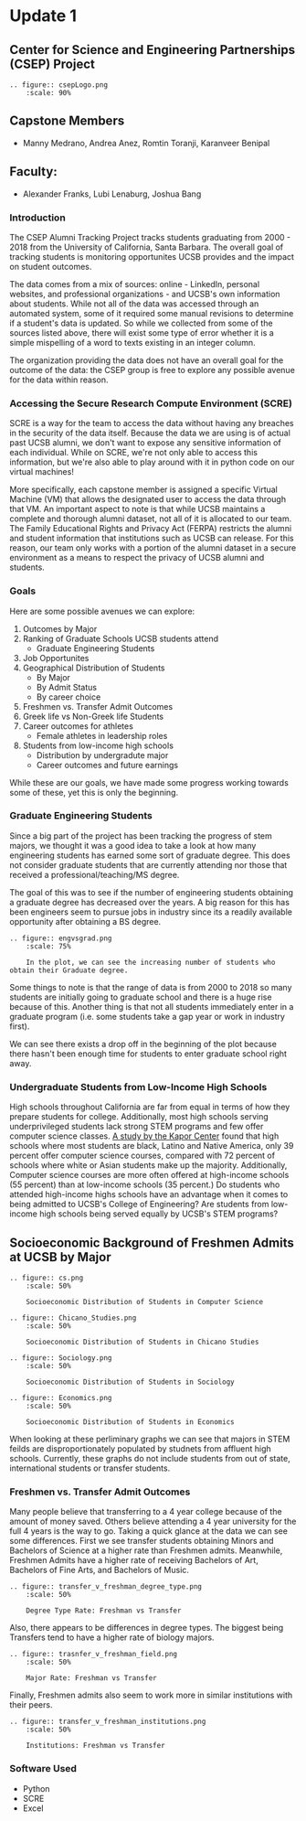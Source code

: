# Update 1
## Center for Science and Engineering Partnerships (CSEP) Project
```{eval-rst}
.. figure:: csepLogo.png
    :scale: 90% 
```
## Capstone Members
* Manny Medrano, Andrea Anez, Romtin Toranji, Karanveer Benipal
## Faculty:
* Alexander Franks, Lubi Lenaburg, Joshua Bang

### Introduction
The CSEP Alumni Tracking Project tracks students graduating from  2000 - 2018 from the University of California, Santa Barbara. The overall goal of tracking students is monitoring opportunites UCSB provides and the impact on student outcomes. 

The data comes from a mix of sources: online - LinkedIn, personal websites, and professional organizations - and UCSB's own information about students. While not all of the data was accessed through an automated system, some of it required some manual revisions to determine if a student's data is updated. So while we collected from some of the sources listed above, there will exist some type of error whether it is a simple mispelling of a word to texts existing in an integer column. 

The organization providing the data does not have an overall goal for the outcome of the data: the CSEP group is free to explore any possible avenue for the data within reason.  

### Accessing the Secure Research Compute Environment (SCRE)
SCRE is a way for the team to access the data without having any breaches in the security of the data itself. Because the data we are using is of actual past UCSB alumni, we don't want to expose any sensitive information of each individual. While on SCRE, we're not only able to access this information, but we're also able to play around with it in python code on our virtual machines! 

More specifically, each capstone member is assigned a specific Virtual Machine (VM) that allows the designated user to access the data through that VM. An important aspect to note is that while UCSB maintains a complete and thorough alumni dataset, not all of it is allocated to our team. The Family Educational Rights and Privacy Act (FERPA) restricts the alumni and student information that institutions such as UCSB can release. For this reason, our team only works with a portion of the alumni dataset in a secure environment as a means to respect the privacy of UCSB alumni and students.

### Goals
Here are some possible avenues we can explore:  
1. Outcomes by Major  
2. Ranking of Graduate Schools UCSB students attend
    * Graduate Engineering Students
3. Job Opportunites
4. Geographical Distribution of Students
    * By Major
    * By Admit Status
    * By career choice
5. Freshmen vs. Transfer Admit Outcomes
6. Greek life vs Non-Greek life Students
7. Career outcomes for athletes 
    * Female athletes in leadership roles 
8. Students from low-income high schools 
    * Distribution by undergradute major 
    * Career outcomes and future earnings 

While these are our goals, we have made some progress working towards some of these, yet this is only the beginning.

### Graduate Engineering Students
Since a big part of the project has been tracking the progress of stem majors, we thought it was a good idea to take a look at how many engineering students has earned some sort of graduate degree. This does not consider graduate students that are currently attending nor those that received a professional/teaching/MS degree. 

The goal of this was to see if the number of engineering students obtaining a graduate degree has decreased over the years. A big reason for this has been engineers seem to pursue jobs in industry since its a readily available opportunity after obtaining a BS degree. 
```{eval-rst}
.. figure:: engvsgrad.png
    :scale: 75%
    
    In the plot, we can see the increasing number of students who obtain their Graduate degree. 
```
Some things to note is that the range of data is from 2000 to 2018 so many students are initially going to graduate school and there is a huge rise because of this. Another thing is that not all students immediately enter in a graduate program (i.e. some students take a gap year or work in industry first).

We can see there exists a drop off in the beginning of the plot because there hasn't been enough time for students to enter graduate school right away.

### Undergraduate Students from Low-Income High Schools 
High schools throughout California are far from equal in terms of how they prepare students for college. Additionally, most high schools serving underprivileged students lack strong STEM programs and few offer computer science classes. [A study by the Kapor Center](https://www.kaporcenter.org/wp-content/uploads/2019/06/Computer-Science-in-California-Schools.pdf)    found that high schools where most students are black, Latino and Native America, only 39 percent offer computer science courses, compared with 72 percent of schools where white or Asian students make up the majority. Additionally, Computer science courses are more often offered at high-income schools (55 percent) than at low-income schools (35 percent.) Do students who attended high-income highs schools have an advantage when it comes to being admitted to UCSB's College of Engineering? Are students from low-income high schools being served equally by UCSB's STEM programs?


## Socioeconomic Background of Freshmen Admits at UCSB by Major 

```{eval-rst}
.. figure:: cs.png
    :scale: 50%

    Socioeconomic Distribution of Students in Computer Science 
```
```{eval-rst}
.. figure:: Chicano_Studies.png
    :scale: 50%

    Socioeconomic Distribution of Students in Chicano Studies  
```
```{eval-rst}
.. figure:: Sociology.png
    :scale: 50%

    Socioeconomic Distribution of Students in Sociology 
```
```{eval-rst}
.. figure:: Economics.png
    :scale: 50%

    Socioeconomic Distribution of Students in Economics
```
When looking at these perliminary graphs we can see that majors in STEM feilds are disproportionately populated by studnets from affluent high schools. Currently, these graphs do not include students from out of state, international students or transfer students. 


### Freshmen vs. Transfer Admit Outcomes  
Many people believe that transferring to a 4 year college because of the amount of money saved. Others believe attending a 4 year university for the full 4 years is the way to go. Taking a quick glance at the data we can see some differences. First we see transfer students obtaining Minors and Bachelors of Science at a higher rate than Freshmen admits. Meanwhile, Freshmen Admits have a higher rate of receiving Bachelors of Art, Bachelors of Fine Arts, and Bachelors of Music. 
```{eval-rst}
.. figure:: transfer_v_freshman_degree_type.png
    :scale: 50%

    Degree Type Rate: Freshman vs Transfer
```
 
Also, there appears to be differences in degree types. The biggest being Transfers tend to have a higher rate of biology majors.
```{eval-rst}
.. figure:: trasnfer_v_freshman_field.png
    :scale: 50%

    Major Rate: Freshman vs Transfer
```

Finally, Freshmen admits also seem to work more in similar institutions with their peers.  
```{eval-rst}
.. figure:: transfer_v_freshman_institutions.png
    :scale: 50%

    Institutions: Freshman vs Transfer
```


### Software Used
* Python
* SCRE
* Excel